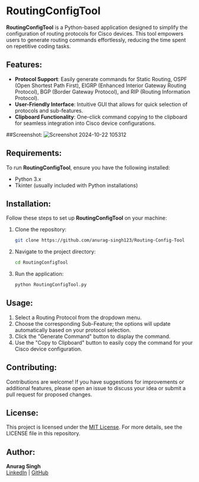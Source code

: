 # RoutingConfigTool

**RoutingConfigTool** is a Python-based application designed to simplify the configuration of routing protocols for Cisco devices. This tool empowers users to generate routing commands effortlessly, reducing the time spent on repetitive coding tasks. 

## Features: 
- **Protocol Support**: Easily generate commands for Static Routing, OSPF (Open Shortest Path First), EIGRP (Enhanced Interior Gateway Routing Protocol), BGP (Border Gateway Protocol), and RIP (Routing Information Protocol). 
- **User-Friendly Interface**: Intuitive GUI that allows for quick selection of protocols and sub-features. 
- **Clipboard Functionality**: One-click command copying to the clipboard for seamless integration into Cisco device configurations.

##Screenshot:
![Screenshot 2024-10-22 105312](https://github.com/user-attachments/assets/ae8b0ecf-4415-4499-8e9a-cd615402f52e)

## Requirements: 
To run **RoutingConfigTool**, ensure you have the following installed: 
- Python 3.x 
- Tkinter (usually included with Python installations) 

## Installation: 
Follow these steps to set up **RoutingConfigTool** on your machine: 
1. Clone the repository: 
   ```bash 
   git clone https://github.com/anurag-singh123/Routing-Config-Tool
   ``` 
2. Navigate to the project directory: 
   ```bash 
   cd RoutingConfigTool 
   ``` 
3. Run the application: 
   ```bash 
   python RoutingConfigTool.py 
   ``` 

## Usage: 
1. Select a Routing Protocol from the dropdown menu. 
2. Choose the corresponding Sub-Feature; the options will update automatically based on your protocol selection. 
3. Click the "Generate Command" button to display the command. 
4. Use the "Copy to Clipboard" button to easily copy the command for your Cisco device configuration. 

## Contributing: 
Contributions are welcome! If you have suggestions for improvements or additional features, please open an issue to discuss your idea or submit a pull request for proposed changes. 

## License: 
This project is licensed under the [MIT License](LICENSE). For more details, see the LICENSE file in this repository. 

## Author: 
**Anurag Singh**  
[LinkedIn](https://www.linkedin.com/in/anurag-singh-aa59a31b3/) | [GitHub](https://github.com/anurag-singh123)
